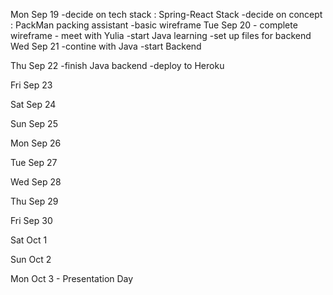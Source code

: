 Mon Sep 19
    -decide on tech stack : Spring-React Stack
    -decide on concept : PackMan packing assistant
    -basic wireframe
Tue Sep 20
    - complete wireframe
    - meet with Yulia
    -start Java learning
    -set up files for backend
Wed Sep 21
    -contine with Java
    -start Backend

Thu Sep 22
    -finish Java backend
    -deploy to Heroku

Fri Sep 23
    
Sat Sep 24

Sun Sep 25

Mon Sep 26

Tue Sep 27

Wed Sep 28

Thu Sep 29

Fri Sep 30

Sat Oct 1

Sun Oct 2

Mon Oct 3 - Presentation Day